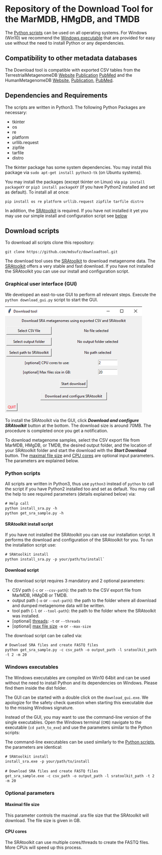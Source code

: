 # Repository of the Download Tool for the MarMDB, HMgDB, and TMDB

The [Python scripts](#python-scripts) can be used on all operating systems. For Windows (Win10) we recommend the [Windows executable](#windows-executables) that are provided for easy use without the need to install Python or any dependencies.

## Compatibility to other metadata databases
The Download tool is compatible with exported CSV tables from the TerrestrialMetagenomeDB [Website](https://webapp.ufz.de/tmdb/) [Publication](https://academic.oup.com/nar/article/48/D1/D626/5625925) [PubMed](https://pubmed.ncbi.nlm.nih.gov/31728526/) and the HumanMetagenomeDB [Website](https://webapp.ufz.de/hmgdb/), [Publication](https://academic.oup.com/nar/article/49/D1/D743/5998395), [PubMed](https://pubmed.ncbi.nlm.nih.gov/33221926/). 

## Dependencies and Requirements

The scripts are written in Python3. The following Python Packages are necessary:

* tkinter
* os
* re
* platform
* urllib.request
* zipfile
* tarfile
* distro
 
The tkinter package has some system dependencies. You may install this package via `sudo apt-get install python3-tk` (on Ubuntu systems).

You may install the packages (except tkinter on Linux) via `pip install packageXY` or `pip3 install packageXY` (if you have Python2 installed and set as default). To install all at once:

```
pip install os re platform urllib.request zipfile tarfile distro
```

In addition, the [SRAtoolkit](https://github.com/ncbi/sra-tools) is required. If you have not installed it yet you may use our simple install and configuration script see [below](#sratoolkit-install-script)

## Download scripts
To download all scripts clone this repository:

```
git clone https://github.com/mdsufz/downloadtool.git
```

The download tool uses the [SRAtoolkit](https://github.com/ncbi/sra-tools) to download metagenome data. The [SRAtoolkit](https://github.com/ncbi/sra-tools) offers a very stable and fast download. If you have not installed the SRAtoolkit you can use our install and configuration script. 

### Graphical user interface (GUI)
We developed an east-to-use GUI to perform all relevant steps. Execute the `python download_gui.py` script to start the GUI. 

![The GUI interface](gui.png "GUI interface")

To install the SRAtoolkit via the GUI, click ***Download and configure SRAtoolkit*** button at the bottom. The download size is around 70MB. The procedure is completed once you get a notification.

To download metagenome samples, select the CSV export file from MarMDB, HMgDB, or TMDB, the desired output folder, and the location of your SRAtoolkit folder and start the download with the ***Start Download*** button. The [maximal file size](#maximal-file-size) and [CPU cores](cpu-cores) are optional input parameters. The parameters are explained below.


### Python scripts

All scripts are written in Python3, thus use `python3` instead of `python` to call the script if you have Python2 installed too and set as default. You may call the help to see required parameters (details explained below) via:

```
# Help call
python install_sra.py -h
python get_sra_sample.py -h
```

#### SRAtoolkit install script

If you have not installed the SRAtoolkit you can use our installation script. It performs the download and configuration of the SRAtoolkit for you. To run the installation script use: 

```
# SRAtoolkit install
python install_sra.py -p your/path/to/install`
```

#### Download script

The download script requires 3 mandatory and 2 optional parameters: 

* CSV path (`-c` or `--csv-path`): the path to the CSV export file from MarMDB, HMgDB or TMDB.
* output path (`-o` or `--out-path`): the path to the folder where all download and dumped metagenome data will be written.
* tool path (`-l` or `--tool-path`): the path to the folder where the SRAtoolkit was installed.
* [optional] [threads](#cpu-cores): `-t` or `--threads`
* [optional] [max file size](#maximal-file-size) `-m` or `--max-size`

The download script can be called via:

```
# Download SRA files and create FASTQ files
python get_sra_sample.py -c csv_path -o output_path -l sratoolkit_path -t 2 -m 20
```

### Windows executables

The Windows executables are compiled on Win10 64bit and can be used without the need to install Python and its dependencies on Windows. Please find them inside the dist folder.

The GUI can be started with a double click on the `download_gui.exe`. We apologize for the safety check question when starting this executable due to the missing Windows signature.

Instead of the GUI, you may want to use the command-line version of the single executables. Open the Windows terminal (`CMD`) navigate to the executable (`cd path_to_exe`) and use the parameters similar to the Python scripts:

The command-line executables can be used similarly to the [Python scripts](#python-scripts), the parameters are identical:

```
# SRAtoolkit install
install_sra.exe -p your/path/to/install

# Download SRA files and create FASTQ files
get_sra_sample.exe -c csv_path -o output_path -l sratoolkit_path -t 2 -m 20

```

### Optional parameters

#### Maximal file size
This parameter controls the maximal .sra file size that the SRAtoolkit will download. The file size is given in GB.

#### CPU cores
The SRAtoolkit can use multiple cores/threads to create the FASTQ files. More CPUs will speed up this process.

